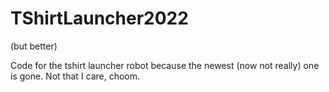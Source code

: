 # TShirtLauncher2022
(but better)

Code for the tshirt launcher robot because the newest (now not really) one is gone.
Not that I care, choom.
